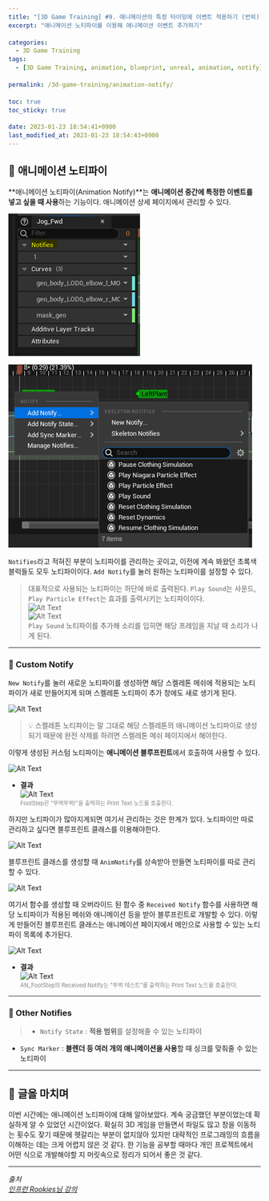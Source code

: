 ```yaml
---
title: "[3D Game Training] #9. 애니메이션의 특정 타이밍에 이벤트 적용하기 (번외)"
excerpt: "애니메이션 노티파이를 이용해 애니메이션 이벤트 추가하기"

categories:
  - 3D Game Training
tags:
  - [3D Game Training, animation, blueprint, unreal, animation, notify]

permalink: /3d-game-training/animation-notify/

toc: true
toc_sticky: true

date: 2023-01-23 18:54:41+0900
last_modified_at: 2023-01-23 18:54:43+0900
---
```


## 👻 애니메이션 노티파이
**애니메이션 노티파이(Animation Notify)**는 **애니메이션 중간에 특정한 이벤트를 넣고 싶을 때 사용**하는 기능이다. 애니메이션 상세 페이지에서 관리할 수 있다.

![Alt Text](/assets/images/posts_img/projects/3d-game-training/animation-notify/notifies.PNG)   

![Alt Text](/assets/images/posts_img/projects/3d-game-training/animation-notify/add-notify.PNG)   

``` Notifies ```라고 적혀진 부분이 노티파이를 관리하는 곳이고, 이전에 계속 봐왔던 초록색 블럭들도 모두 노티파이이다. ``` Add Notify ```를 눌러 원하는 노티파이를 설정할 수 있다.

> 대표적으로 사용되는 노티파이는 하단에 바로 출력된다. ``` Play Sound ```는 사운드, ``` Play Particle Effect ```는 효과를 출력시키는 노티파이이다.   
![Alt Text](/assets/images/posts_img/projects/3d-game-training/animation-notify/add-play-sound.PNG)   
![Alt Text](/assets/images/posts_img/projects/3d-game-training/animation-notify/anim-notify.PNG)   
``` Play Sound ``` 노티파이를 추가해 소리를 입히면 해당 프레임을 지날 때 소리가 나게 된다.

***

### 🌱 Custom Notify
``` New Notify ```를 눌러 새로운 노티파이를 생성하면 해당 스켈레톤 메쉬에 적용되는 노티파이가 새로 만들어지게 되며 스켈레톤 노티파이 추가 창에도 새로 생기게 된다.

![Alt Text](/assets/images/posts_img/projects/3d-game-training/animation-notify/skeleton-notify.PNG)   

> 💡 스켈레톤 노티파이는 말 그대로 해당 스켈레톤의 애니메이션 노티파이로 생성되기 때문에 완전 삭제를 하려면 스켈레톤 메쉬 페이지에서 해야한다.

이렇게 생성된 커스텀 노티파이는 **애니메이션 블루프린트**에서 호출하여 사용할 수 있다.

![Alt Text](/assets/images/posts_img/projects/3d-game-training/animation-notify/notify-event.PNG)   

- **결과**   
![Alt Text](/assets/images/posts_img/projects/3d-game-training/animation-notify/notify-event-result.gif)   
<span style="font-size: 0.7rem; color: gray;">FootStep은 "뚜벅뚜벅!"을 출력하는 Print Text 노드를 호출한다.</span>

하지만 노티파이가 많아지게되면 여기서 관리하는 것은 한계가 있다. 노티파이만 따로 관리하고 싶다면 블루프린트 클래스를 이용해야한다.

![Alt Text](/assets/images/posts_img/projects/3d-game-training/animation-notify/notify-bpc.PNG)   

블루프린트 클래스를 생성할 때 ``` AnimNotify ```를 상속받아 만들면 노티파이를 따로 관리할 수 있다.

![Alt Text](/assets/images/posts_img/projects/3d-game-training/animation-notify/received-notify.PNG)   

여기서 함수를 생성할 때 오버라이드 된 함수 중 ``` Received Notify ``` 함수를 사용하면 해당 노티파이가 적용된 메쉬와 애니메이션 등을 받아 블루프린트로 개발할 수 있다. 이렇게 만들어진 블루프린트 클래스는 애니메이션 페이지에서 메인으로 사용할 수 있는 노티파이 목록에 추가된다.

![Alt Text](/assets/images/posts_img/projects/3d-game-training/animation-notify/add-custom-notify.PNG)   

- **결과**   
![Alt Text](/assets/images/posts_img/projects/3d-game-training/animation-notify/custom-notify-event-result.gif)   
<span style="font-size: 0.7rem; color: gray;">AN_FootStep의 Received Notify는 "뚜벅 테스트"를 출력하는 Print Text 노드를 호출한다.</span>

***

### 🌱 Other Notifies
> - ``` Notify State ``` : **적용 범위**를 설정해줄 수 있는 노티파이
- ``` Sync Marker ``` : **블렌더 등 여러 개의 애니메이션을 사용**할 때 싱크를 맞춰줄 수 있는 노티파이

***

## 👻 글을 마치며
이번 시간에는 애니메이션 노티파이에 대해 알아보았다. 계속 궁금했던 부분이었는데 확실하게 알 수 있었던 시간이었다. 확실히 3D 게임을 만들면서 파일도 많고 창을 이동하는 횟수도 잦기 때문에 헷갈리는 부분이 없지않아 있지만 대략적인 프로그래밍의 흐름을 이해하는 데는 크게 어렵지 않은 것 같다. 한 기능을 공부할 때마다 개인 프로젝트에서 어떤 식으로 개발해야할 지 머릿속으로 정리가 되어서 좋은 것 같다.

***

_출처_   
_[인프런 Rookies님 강의](https://inf.run/AXLS)_